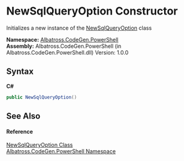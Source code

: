 # NewSqlQueryOption Constructor 
 

Initializes a new instance of the <a href="F5E02CF2.md">NewSqlQueryOption</a> class

**Namespace:**&nbsp;<a href="73820E42.md">Albatross.CodeGen.PowerShell</a><br />**Assembly:**&nbsp;Albatross.CodeGen.PowerShell (in Albatross.CodeGen.PowerShell.dll) Version: 1.0.0

## Syntax

**C#**<br />
``` C#
public NewSqlQueryOption()
```


## See Also


#### Reference
<a href="F5E02CF2.md">NewSqlQueryOption Class</a><br /><a href="73820E42.md">Albatross.CodeGen.PowerShell Namespace</a><br />